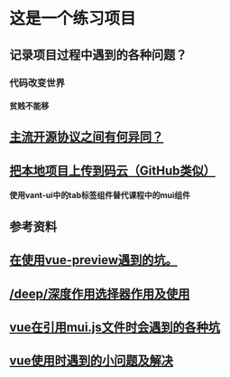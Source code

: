 # 这是一个练习项目

## 记录项目过程中遇到的各种问题？

### 代码改变世界

#### 贫贱不能移

## [主流开源协议之间有何异同？](https://www.zhihu.com/question/19568896)

## [把本地项目上传到码云（GitHub类似）](https://zhuanlan.zhihu.com/p/32442735)

#### 使用vant-ui中的tab标签组件替代课程中的mui组件
## 参考资料
## [在使用vue-preview遇到的坑。](https://blog.csdn.net/weixin_42628334/article/details/93140010)
## [/deep/深度作用选择器作用及使用](https://blog.csdn.net/weixin_45842655/article/details/103547362)
## [vue在引用mui.js文件时会遇到的各种坑](https://blog.csdn.net/qq_43633937/article/details/90676485)
## [vue使用时遇到的小问题及解决](https://forevehg.github.io/2017/07/20/vue%E4%BD%BF%E7%94%A8%E6%97%B6%E7%9A%84%E5%B0%8F%E9%97%AE%E9%A2%98%E8%A7%A3%E5%86%B3/)
